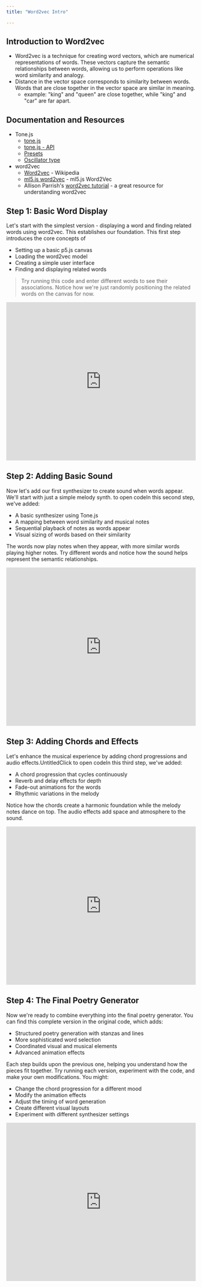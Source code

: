 ```yaml
---
title: "Word2vec Intro"

---
```


## Introduction to Word2vec

- Word2vec is a technique for creating word vectors, which are numerical representations of words. These vectors capture the semantic relationships between words, allowing us to perform operations like word similarity and analogy.
- Distance in the vector space corresponds to similarity between words. Words that are close together in the vector space are similar in meaning.
  - example: "king" and "queen" are close together, while "king" and "car" are far apart.

## Documentation and Resources

- Tone.js
  - [tone.js](https://tonejs.github.io/)
  - [tone.js - API](https://tonejs.github.io/docs/15.0.4/index.html)
  - [Presets](https://www.guitarland.com/MusicTheoryWithToneJS/Presets-gh-pages/)
  - [Oscillator type](https://tonejs.github.io/docs/15.0.4/classes/OmniOscillator.html#type)
- word2vec
  - [Word2vec](https://en.wikipedia.org/wiki/Word2vec) - Wikipedia
  - [ml5.js word2vec](https://archive-docs.ml5js.org/#/reference/word2vec) - ml5.js Word2Vec
  - Allison Parrish's [word2vec tutorial](https://gist.github.com/aparrish/2f562e3737544cf29aaf1af30362f469) - a great resource for understanding word2vec

## Step 1: Basic Word Display
 Let's start with the simplest version - displaying a word and finding related words using word2vec. This establishes our foundation. This first step introduces the core concepts of

- Setting up a basic p5.js canvas
- Loading the word2vec model
- Creating a simple user interface
- Finding and displaying related words

> Try running this code and enter different words to see their associations. Notice how we're just randomly positioning the related words on the canvas for now.


<!-- Copy and Paste Me -->
<div class="glitch-embed-wrap" style="height: 420px; width: 100%;">
  <iframe
    src="https://glitch.com/embed/#!/embed/1-basic-waveform-word2vec?path=TODO.md&previewSize=0"
    title="1-basic-waveform-word2vec on Glitch"
    allow="geolocation; microphone; camera; midi; encrypted-media; xr-spatial-tracking; fullscreen"
    allowFullScreen
    style="height: 100%; width: 100%; border: 0;">
  </iframe>
</div>

## Step 2: Adding Basic Sound
Now let's add our first synthesizer to create sound when words appear. We'll start with just a simple melody synth. to open codeIn this second step, we've added:

- A basic synthesizer using Tone.js
- A mapping between word similarity and musical notes
- Sequential playback of notes as words appear
- Visual sizing of words based on their similarity

The words now play notes when they appear, with more similar words playing higher notes. Try different words and notice how the sound helps represent the semantic relationships.

<div class="glitch-embed-wrap" style="height: 420px; width: 100%;">
  <iframe
    src="https://glitch.com/embed/#!/embed/2-adding-basic-sound?path=script.js&previewSize=0"
    title="2-adding-basic-sound on Glitch"
    allow="geolocation; microphone; camera; midi; encrypted-media; xr-spatial-tracking; fullscreen"
    allowFullScreen
    style="height: 100%; width: 100%; border: 0;">
  </iframe>
</div>


## Step 3: Adding Chords and Effects
Let's enhance the musical experience by adding chord progressions and audio effects.UntitledClick to open codeIn this third step, we've added:

- A chord progression that cycles continuously
- Reverb and delay effects for depth
- Fade-out animations for the words
- Rhythmic variations in the melody

Notice how the chords create a harmonic foundation while the melody notes dance on top. The audio effects add space and atmosphere to the sound.

<!-- Copy and Paste Me -->
<div class="glitch-embed-wrap" style="height: 420px; width: 100%;">
  <iframe
    src="https://glitch.com/embed/#!/embed/3-adding-chords-and-effects?path=script.js&previewSize=0"
    title="3-adding-chords-and-effects on Glitch"
    allow="geolocation; microphone; camera; midi; encrypted-media; xr-spatial-tracking; fullscreen"
    allowFullScreen
    style="height: 100%; width: 100%; border: 0;">
  </iframe>
</div>

## Step 4: The Final Poetry Generator
Now we're ready to combine everything into the final poetry generator. You can find this complete version in the original code, which adds:

- Structured poetry generation with stanzas and lines
- More sophisticated word selection
- Coordinated visual and musical elements
- Advanced animation effects

Each step builds upon the previous one, helping you understand how the pieces fit together. Try running each version, experiment with the code, and make your own modifications. You might:

- Change the chord progression for a different mood
- Modify the animation effects
- Adjust the timing of word generation
- Create different visual layouts
- Experiment with different synthesizer settings



<!-- Copy and Paste Me -->
<div class="glitch-embed-wrap" style="height: 420px; width: 100%;">
  <iframe
    src="https://glitch.com/embed/#!/embed/4-everything-together-word2vec?path=&previewSize=0"
    title="4-everything-together-word2vec on Glitch"
    allow="geolocation; microphone; camera; midi; encrypted-media; xr-spatial-tracking; fullscreen"
    allowFullScreen
    style="height: 100%; width: 100%; border: 0;">
  </iframe>
</div>